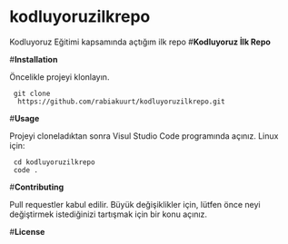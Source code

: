 # kodluyoruzilkrepo
Kodluyoruz Eğitimi kapsamında açtığım ilk repo
#**Kodluyoruz İlk Repo**


#**Installation**

Öncelikle projeyi klonlayın.

```
 git clone
  https://github.com/rabiakuurt/kodluyoruzilkrepo.git
```

 #**Usage**


 Projeyi cloneladıktan sonra Visul Studio Code programında açınız. 
 Linux için: 

```
 cd kodluyoruzilkrepo 
 code .
```

 #**Contributing**

 
 Pull requestler kabul edilir. Büyük değişiklikler için, lütfen önce neyi değiştirmek istediğinizi tartışmak için bir konu açınız.

 #**License**



